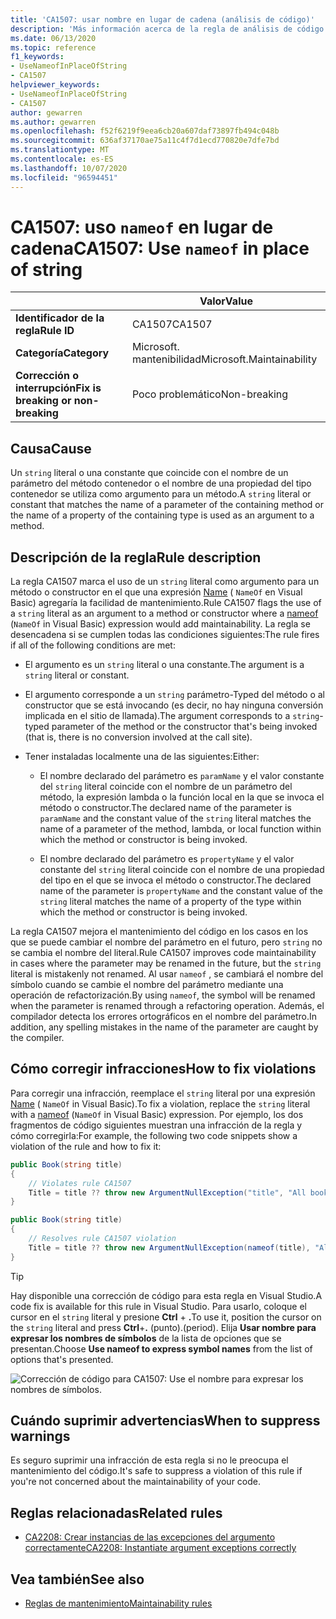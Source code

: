 ```yaml
---
title: 'CA1507: usar nombre en lugar de cadena (análisis de código)'
description: 'Más información acerca de la regla de análisis de código CA1507: usar nombre en lugar de cadena'
ms.date: 06/13/2020
ms.topic: reference
f1_keywords:
- UseNameofInPlaceOfString
- CA1507
helpviewer_keywords:
- UseNameofInPlaceOfString
- CA1507
author: gewarren
ms.author: gewarren
ms.openlocfilehash: f52f6219f9eea6cb20a607daf73897fb494c048b
ms.sourcegitcommit: 636af37170ae75a11c4f7d1ecd770820e7dfe7bd
ms.translationtype: MT
ms.contentlocale: es-ES
ms.lasthandoff: 10/07/2020
ms.locfileid: "96594451"
---
```

# <a name="ca1507-use-nameof-in-place-of-string"></a><span data-ttu-id="c1bb7-103">CA1507: uso `nameof` en lugar de cadena</span><span class="sxs-lookup"><span data-stu-id="c1bb7-103">CA1507: Use `nameof` in place of string</span></span>

| | <span data-ttu-id="c1bb7-104">Valor</span><span class="sxs-lookup"><span data-stu-id="c1bb7-104">Value</span></span> |
|-|-|
| <span data-ttu-id="c1bb7-105">**Identificador de la regla**</span><span class="sxs-lookup"><span data-stu-id="c1bb7-105">**Rule ID**</span></span> |<span data-ttu-id="c1bb7-106">CA1507</span><span class="sxs-lookup"><span data-stu-id="c1bb7-106">CA1507</span></span>|
| <span data-ttu-id="c1bb7-107">**Categoría**</span><span class="sxs-lookup"><span data-stu-id="c1bb7-107">**Category**</span></span> |<span data-ttu-id="c1bb7-108">Microsoft. mantenibilidad</span><span class="sxs-lookup"><span data-stu-id="c1bb7-108">Microsoft.Maintainability</span></span>|
| <span data-ttu-id="c1bb7-109">**Corrección o interrupción**</span><span class="sxs-lookup"><span data-stu-id="c1bb7-109">**Fix is breaking or non-breaking**</span></span> |<span data-ttu-id="c1bb7-110">Poco problemático</span><span class="sxs-lookup"><span data-stu-id="c1bb7-110">Non-breaking</span></span>|

## <a name="cause"></a><span data-ttu-id="c1bb7-111">Causa</span><span class="sxs-lookup"><span data-stu-id="c1bb7-111">Cause</span></span>

<span data-ttu-id="c1bb7-112">Un `string` literal o una constante que coincide con el nombre de un parámetro del método contenedor o el nombre de una propiedad del tipo contenedor se utiliza como argumento para un método.</span><span class="sxs-lookup"><span data-stu-id="c1bb7-112">A `string` literal or constant that matches the name of a parameter of the containing method or the name of a property of the containing type is used as an argument to a method.</span></span>

## <a name="rule-description"></a><span data-ttu-id="c1bb7-113">Descripción de la regla</span><span class="sxs-lookup"><span data-stu-id="c1bb7-113">Rule description</span></span>

<span data-ttu-id="c1bb7-114">La regla CA1507 marca el uso de un `string` literal como argumento para un método o constructor en el que una expresión [Name](../../../csharp/language-reference/operators/nameof.md) ( `NameOf` en Visual Basic) agregaría la facilidad de mantenimiento.</span><span class="sxs-lookup"><span data-stu-id="c1bb7-114">Rule CA1507 flags the use of a `string` literal as an argument to a method or constructor where a [nameof](../../../csharp/language-reference/operators/nameof.md) (`NameOf` in Visual Basic) expression would add maintainability.</span></span> <span data-ttu-id="c1bb7-115">La regla se desencadena si se cumplen todas las condiciones siguientes:</span><span class="sxs-lookup"><span data-stu-id="c1bb7-115">The rule fires if all of the following conditions are met:</span></span>

- <span data-ttu-id="c1bb7-116">El argumento es un `string` literal o una constante.</span><span class="sxs-lookup"><span data-stu-id="c1bb7-116">The argument is a `string` literal or constant.</span></span>

- <span data-ttu-id="c1bb7-117">El argumento corresponde a un `string` parámetro-Typed del método o al constructor que se está invocando (es decir, no hay ninguna conversión implicada en el sitio de llamada).</span><span class="sxs-lookup"><span data-stu-id="c1bb7-117">The argument corresponds to a `string`-typed parameter of the method or the constructor that's being invoked (that is, there is no conversion involved at the call site).</span></span>

- <span data-ttu-id="c1bb7-118">Tener instaladas localmente una de las siguientes:</span><span class="sxs-lookup"><span data-stu-id="c1bb7-118">Either:</span></span>
  - <span data-ttu-id="c1bb7-119">El nombre declarado del parámetro es `paramName` y el valor constante del `string` literal coincide con el nombre de un parámetro del método, la expresión lambda o la función local en la que se invoca el método o constructor.</span><span class="sxs-lookup"><span data-stu-id="c1bb7-119">The declared name of the parameter is `paramName` and the constant value of the `string` literal matches the name of a parameter of the method, lambda, or local function within which the method or constructor is being invoked.</span></span>

  - <span data-ttu-id="c1bb7-120">El nombre declarado del parámetro es `propertyName` y el valor constante del `string` literal coincide con el nombre de una propiedad del tipo en el que se invoca el método o constructor.</span><span class="sxs-lookup"><span data-stu-id="c1bb7-120">The declared name of the parameter is `propertyName` and the constant value of the `string` literal matches the name of a property of the type within which the method or constructor is being invoked.</span></span>

<span data-ttu-id="c1bb7-121">La regla CA1507 mejora el mantenimiento del código en los casos en los que se puede cambiar el nombre del parámetro en el futuro, pero `string` no se cambia el nombre del literal.</span><span class="sxs-lookup"><span data-stu-id="c1bb7-121">Rule CA1507 improves code maintainability in cases where the parameter may be renamed in the future, but the `string` literal is mistakenly not renamed.</span></span> <span data-ttu-id="c1bb7-122">Al usar `nameof` , se cambiará el nombre del símbolo cuando se cambie el nombre del parámetro mediante una operación de refactorización.</span><span class="sxs-lookup"><span data-stu-id="c1bb7-122">By using `nameof`, the symbol will be renamed when the parameter is renamed through a refactoring operation.</span></span> <span data-ttu-id="c1bb7-123">Además, el compilador detecta los errores ortográficos en el nombre del parámetro.</span><span class="sxs-lookup"><span data-stu-id="c1bb7-123">In addition, any spelling mistakes in the name of the parameter are caught by the compiler.</span></span>

## <a name="how-to-fix-violations"></a><span data-ttu-id="c1bb7-124">Cómo corregir infracciones</span><span class="sxs-lookup"><span data-stu-id="c1bb7-124">How to fix violations</span></span>

<span data-ttu-id="c1bb7-125">Para corregir una infracción, reemplace el `string` literal por una expresión [Name](../../../csharp/language-reference/operators/nameof.md) ( `NameOf` in Visual Basic).</span><span class="sxs-lookup"><span data-stu-id="c1bb7-125">To fix a violation, replace the `string` literal with a [nameof](../../../csharp/language-reference/operators/nameof.md) (`NameOf` in Visual Basic) expression.</span></span> <span data-ttu-id="c1bb7-126">Por ejemplo, los dos fragmentos de código siguientes muestran una infracción de la regla y cómo corregirla:</span><span class="sxs-lookup"><span data-stu-id="c1bb7-126">For example, the following two code snippets show a violation of the rule and how to fix it:</span></span>

```csharp
public Book(string title)
{
    // Violates rule CA1507
    Title = title ?? throw new ArgumentNullException("title", "All books must have a title.");
}
```

```csharp
public Book(string title)
{
    // Resolves rule CA1507 violation
    Title = title ?? throw new ArgumentNullException(nameof(title), "All books must have a title.");
}
```

> [!TIP]
> <span data-ttu-id="c1bb7-127">Hay disponible una corrección de código para esta regla en Visual Studio.</span><span class="sxs-lookup"><span data-stu-id="c1bb7-127">A code fix is available for this rule in Visual Studio.</span></span> <span data-ttu-id="c1bb7-128">Para usarlo, coloque el cursor en el `string` literal y presione **Ctrl** + **.**</span><span class="sxs-lookup"><span data-stu-id="c1bb7-128">To use it, position the cursor on the `string` literal and press **Ctrl**+**.**</span></span> <span data-ttu-id="c1bb7-129">(punto).</span><span class="sxs-lookup"><span data-stu-id="c1bb7-129">(period).</span></span> <span data-ttu-id="c1bb7-130">Elija **Usar nombre para expresar los nombres de símbolos** de la lista de opciones que se presentan.</span><span class="sxs-lookup"><span data-stu-id="c1bb7-130">Choose **Use nameof to express symbol names** from the list of options that's presented.</span></span>
>
> ![Corrección de código para CA1507: Use el nombre para expresar los nombres de símbolos.](media/ca1507-code-fix.PNG)

## <a name="when-to-suppress-warnings"></a><span data-ttu-id="c1bb7-132">Cuándo suprimir advertencias</span><span class="sxs-lookup"><span data-stu-id="c1bb7-132">When to suppress warnings</span></span>

<span data-ttu-id="c1bb7-133">Es seguro suprimir una infracción de esta regla si no le preocupa el mantenimiento del código.</span><span class="sxs-lookup"><span data-stu-id="c1bb7-133">It's safe to suppress a violation of this rule if you're not concerned about the maintainability of your code.</span></span>

## <a name="related-rules"></a><span data-ttu-id="c1bb7-134">Reglas relacionadas</span><span class="sxs-lookup"><span data-stu-id="c1bb7-134">Related rules</span></span>

- [<span data-ttu-id="c1bb7-135">CA2208: Crear instancias de las excepciones del argumento correctamente</span><span class="sxs-lookup"><span data-stu-id="c1bb7-135">CA2208: Instantiate argument exceptions correctly</span></span>](ca2208.md)

## <a name="see-also"></a><span data-ttu-id="c1bb7-136">Vea también</span><span class="sxs-lookup"><span data-stu-id="c1bb7-136">See also</span></span>

- [<span data-ttu-id="c1bb7-137">Reglas de mantenimiento</span><span class="sxs-lookup"><span data-stu-id="c1bb7-137">Maintainability rules</span></span>](maintainability-warnings.md)

